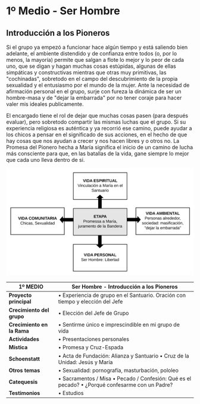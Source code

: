 # 1º Medio - Ser Hombre

## Introducción a los Pioneros

Si el grupo ya empezó a funcionar hace algún tiempo y está saliendo bien adelante, el ambiente distendido y de confianza entre todos \(o, por lo menos, la mayoría\) permite que salgan a flote lo mejor y lo peor de cada uno, que se digan y hagan muchas cosas estúpidas, algunas de ellas simpáticas y constructivas mientras que otras muy primitivas, las "cochinadas", sobretodo en el campo del descubrimiento de la propia sexualidad y el entusiasmo por el mundo de la mujer. Ante la necesidad de afirmación personal en el grupo, surje con fureza la dinámica de ser un hombre-masa y de "dejar la embarrada" por no tener coraje para hacer valer mis ideales publicamente.

El encargado tiene el rol de dejar que muchas cosas pasen \(para después evaluar\), pero sobretodo compartir las mismas luchas que el grupo. Si su experiencia religiosa es auténtica y ya recorrió ese camino, puede ayudar a los chicos a pensar en el significado de sus acciones, en el hecho de que hay cosas que nos ayudan a crecer y nos hacen libres y o otros no. La Promesa del Pionero hecha a María significa el inicio de un camino de lucha más consciente para que, en las batallas de la vida, gane siempre lo mejor que cada uno lleva dentro de si.

![](../../.gitbook/assets/primero.svg)

| **1º MEDIO** | **Ser Hombre - Introducción a los Pioneros** |
| --- | --- |
| **Proyecto principal** | • Experiencia de grupo en el Santuario. Oración con tiempo y elección del Jefe |
| **Crecimiento del grupo** | • Elección del Jefe de Grupo |
| **Crecimiento en la Rama** | • Sentirme único e imprescindible en mi grupo de vida |
| **Actividades** | • Presentaciones personales |
| **Mística** | • Promesa y Cruz-Espada |
| **Schoenstatt** | • Acta de Fundación: Alianza y Santuario • Cruz de la Unidad: Jesús y María |
| **Otros temas** | • Sexualidad: pornografía, masturbación, pololeo |
| **Catequesis** | • Sacramentos / Misa • Pecado / Confesión: Qué es el pecado? • ¿Porqué confesarme con un Padre? |
| **Testimonios** | • Estudios |

